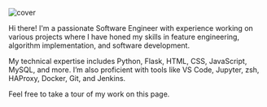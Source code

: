![cover](https://github.com/aligomaa56/aligomaa56/assets/138549566/e12a1e2b-1d6e-4257-9e05-038f2a6e463d)

Hi there! I'm a passionate Software 
Engineer with experience working on various projects where I have honed my skills in feature engineering, algorithm implementation, and software development.

My technical expertise includes Python, Flask, HTML, CSS, JavaScript, MySQL, and more. I’m also proficient with tools like VS Code, Jupyter, zsh, HAProxy, Docker, Git, and Jenkins.

Feel free to take a tour of my work on this page.
